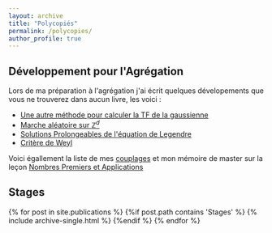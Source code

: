 ```yaml
---
layout: archive
title: "Polycopiés"
permalink: /polycopies/
author_profile: true
---
```


## Développement pour l'Agrégation 

Lors de ma préparation à l'agrégation j'ai écrit quelques dévelopements que vous ne trouverez dans aucun livre, les voici : 

- [Une autre méthode pour calculer la TF de la gaussienne](/files/pdf/TFgauss.pdf)
- [Marche aléatoire sur $\mathbb{Z}^d$](/files/pdf/MarcheAleatoire.pdf)
- [Solutions Prolongeables de l'équation de Legendre](/files/pdf/Legendre.pdf)
- [Critère de Weyl](/files/pdf/Weyl.pdf)


Voici égallement la liste de mes [couplages](/files/pdf/Couplage.pdf) et  mon mémoire de master sur la leçon [Nombres Premiers et Applications](/files/pdf/Memoire_nb_premier.pdf)

## Stages

{% for post in site.publications %}
  {%if post.path contains 'Stages' %}
    {% include archive-single.html %}
  {%endif %}
{% endfor %}